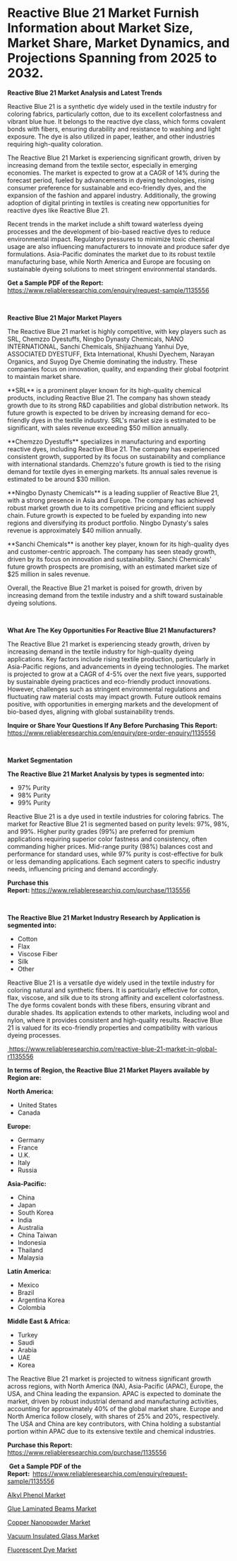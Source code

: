 <p><h1>Reactive Blue 21 Market Furnish Information about Market Size, Market Share, Market Dynamics, and Projections Spanning from 2025 to 2032.</h1></p><p><strong>Reactive Blue 21 Market Analysis and Latest Trends</strong></p>
<p><p>Reactive Blue 21 is a synthetic dye widely used in the textile industry for coloring fabrics, particularly cotton, due to its excellent colorfastness and vibrant blue hue. It belongs to the reactive dye class, which forms covalent bonds with fibers, ensuring durability and resistance to washing and light exposure. The dye is also utilized in paper, leather, and other industries requiring high-quality coloration.</p><p>The Reactive Blue 21 Market is experiencing significant growth, driven by increasing demand from the textile sector, especially in emerging economies. The market is expected to grow at a CAGR of 14% during the forecast period, fueled by advancements in dyeing technologies, rising consumer preference for sustainable and eco-friendly dyes, and the expansion of the fashion and apparel industry. Additionally, the growing adoption of digital printing in textiles is creating new opportunities for reactive dyes like Reactive Blue 21.</p><p>Recent trends in the market include a shift toward waterless dyeing processes and the development of bio-based reactive dyes to reduce environmental impact. Regulatory pressures to minimize toxic chemical usage are also influencing manufacturers to innovate and produce safer dye formulations. Asia-Pacific dominates the market due to its robust textile manufacturing base, while North America and Europe are focusing on sustainable dyeing solutions to meet stringent environmental standards.</p></p>
<p><strong>Get a Sample PDF of the Report:&nbsp;</strong> <a href="https://www.reliableresearchiq.com/enquiry/request-sample/1135556?utm_campaign=1906&utm_medium=2&utm_source=Github&utm_content=ia&utm_term=26012025&utm_id=reactive-blue-21">https://www.reliableresearchiq.com/enquiry/request-sample/1135556</a></p>
<p>&nbsp;</p>
<p><strong>Reactive Blue 21 Major Market Players</strong></p>
<p><p>The Reactive Blue 21 market is highly competitive, with key players such as SRL, Chemzzo Dyestuffs, Ningbo Dynasty Chemicals, NANO INTERNATIONAL, Sanchi Chemicals, Shijiazhuang Yanhui Dye, ASSOCIATED DYESTUFF, Ekta International, Khushi Dyechem, Narayan Organics, and Suyog Dye Chemie dominating the industry. These companies focus on innovation, quality, and expanding their global footprint to maintain market share.</p><p>**SRL** is a prominent player known for its high-quality chemical products, including Reactive Blue 21. The company has shown steady growth due to its strong R&D capabilities and global distribution network. Its future growth is expected to be driven by increasing demand for eco-friendly dyes in the textile industry. SRL's market size is estimated to be significant, with sales revenue exceeding $50 million annually.</p><p>**Chemzzo Dyestuffs** specializes in manufacturing and exporting reactive dyes, including Reactive Blue 21. The company has experienced consistent growth, supported by its focus on sustainability and compliance with international standards. Chemzzo's future growth is tied to the rising demand for textile dyes in emerging markets. Its annual sales revenue is estimated to be around $30 million.</p><p>**Ningbo Dynasty Chemicals** is a leading supplier of Reactive Blue 21, with a strong presence in Asia and Europe. The company has achieved robust market growth due to its competitive pricing and efficient supply chain. Future growth is expected to be fueled by expanding into new regions and diversifying its product portfolio. Ningbo Dynasty's sales revenue is approximately $40 million annually.</p><p>**Sanchi Chemicals** is another key player, known for its high-quality dyes and customer-centric approach. The company has seen steady growth, driven by its focus on innovation and sustainability. Sanchi Chemicals' future growth prospects are promising, with an estimated market size of $25 million in sales revenue.</p><p>Overall, the Reactive Blue 21 market is poised for growth, driven by increasing demand from the textile industry and a shift toward sustainable dyeing solutions.</p></p>
<p>&nbsp;</p>
<p><strong>What Are The Key Opportunities For Reactive Blue 21 Manufacturers?</strong></p>
<p><p>The Reactive Blue 21 market is experiencing steady growth, driven by increasing demand in the textile industry for high-quality dyeing applications. Key factors include rising textile production, particularly in Asia-Pacific regions, and advancements in dyeing technologies. The market is projected to grow at a CAGR of 4-5% over the next five years, supported by sustainable dyeing practices and eco-friendly product innovations. However, challenges such as stringent environmental regulations and fluctuating raw material costs may impact growth. Future outlook remains positive, with opportunities in emerging markets and the development of bio-based dyes, aligning with global sustainability trends.</p></p>
<p><strong>Inquire or Share Your Questions If Any Before Purchasing This Report:</strong> <a href="https://www.reliableresearchiq.com/enquiry/pre-order-enquiry/1135556?utm_campaign=1906&utm_medium=2&utm_source=Github&utm_content=ia&utm_term=26012025&utm_id=reactive-blue-21">https://www.reliableresearchiq.com/enquiry/pre-order-enquiry/1135556</a></p>
<p>&nbsp;</p>
<p><strong>Market Segmentation</strong></p>
<p><strong>The Reactive Blue 21 Market Analysis by types is segmented into:</strong></p>
<p><ul><li>97% Purity</li><li>98% Purity</li><li>99% Purity</li></ul></p>
<p><p>Reactive Blue 21 is a dye used in textile industries for coloring fabrics. The market for Reactive Blue 21 is segmented based on purity levels: 97%, 98%, and 99%. Higher purity grades (99%) are preferred for premium applications requiring superior color fastness and consistency, often commanding higher prices. Mid-range purity (98%) balances cost and performance for standard uses, while 97% purity is cost-effective for bulk or less demanding applications. Each segment caters to specific industry needs, influencing pricing and demand accordingly.</p></p>
<p><strong>Purchase this Report:&nbsp;</strong><a href="https://www.reliableresearchiq.com/purchase/1135556?utm_campaign=1906&utm_medium=2&utm_source=Github&utm_content=ia&utm_term=26012025&utm_id=reactive-blue-21">https://www.reliableresearchiq.com/purchase/1135556</a></p>
<p>&nbsp;</p>
<p><strong>The Reactive Blue 21 Market Industry Research by Application is segmented into:</strong></p>
<p><ul><li>Cotton</li><li>Flax</li><li>Viscose Fiber</li><li>Silk</li><li>Other</li></ul></p>
<p><p>Reactive Blue 21 is a versatile dye widely used in the textile industry for coloring natural and synthetic fibers. It is particularly effective for cotton, flax, viscose, and silk due to its strong affinity and excellent colorfastness. The dye forms covalent bonds with these fibers, ensuring vibrant and durable shades. Its application extends to other markets, including wool and nylon, where it provides consistent and high-quality results. Reactive Blue 21 is valued for its eco-friendly properties and compatibility with various dyeing processes.</p></p>
<p><a href="https://www.reliableresearchiq.com/reactive-blue-21-market-in-global-r1135556?utm_campaign=1906&utm_medium=2&utm_source=Github&utm_content=ia&utm_term=26012025&utm_id=reactive-blue-21">&nbsp;https://www.reliableresearchiq.com/reactive-blue-21-market-in-global-r1135556</a></p>
<p><strong>In terms of Region, the Reactive Blue 21 Market Players available by Region are:</strong></p>
<p>
    <p> <strong> North America: </strong>
        <ul>
            <li>United States</li>
            <li>Canada</li>
        </ul>
        </p> 
    <p> <strong> Europe: </strong>
        <ul>
            <li>Germany</li>
            <li>France</li>
            <li>U.K.</li>
            <li>Italy</li>
            <li>Russia</li>
        </ul>
        </p> 
    <p> <strong> Asia-Pacific: </strong>
        <ul>
            <li>China</li>
            <li>Japan</li>
            <li>South Korea</li>
            <li>India</li>
            <li>Australia</li>
            <li>China Taiwan</li>
            <li>Indonesia</li>
            <li>Thailand</li>
            <li>Malaysia</li>
        </ul>
        </p> 
    <p> <strong> Latin America: </strong>
        <ul>
            <li>Mexico</li>
            <li>Brazil</li>
            <li>Argentina Korea</li>
            <li>Colombia</li>
        </ul>
        </p> 
    <p> <strong> Middle East & Africa: </strong>
        <ul>
            <li>Turkey</li>
            <li>Saudi</li>
            <li>Arabia</li>
            <li>UAE</li>
            <li>Korea</li>
        </ul>
    </p>
    </p>
<p><p>The Reactive Blue 21 market is projected to witness significant growth across regions, with North America (NA), Asia-Pacific (APAC), Europe, the USA, and China leading the expansion. APAC is expected to dominate the market, driven by robust industrial demand and manufacturing activities, accounting for approximately 40% of the global market share. Europe and North America follow closely, with shares of 25% and 20%, respectively. The USA and China are key contributors, with China holding a substantial portion within APAC due to its extensive textile and chemical industries.</p></p>
<p><strong>Purchase this Report: </strong><a href="https://www.reliableresearchiq.com/purchase/1135556?utm_campaign=1906&utm_medium=2&utm_source=Github&utm_content=ia&utm_term=26012025&utm_id=reactive-blue-21">https://www.reliableresearchiq.com/purchase/1135556</a></p>
<p>&nbsp;<strong>Get a Sample PDF of the Report:&nbsp;&nbsp;</strong><a href="https://www.reliableresearchiq.com/enquiry/request-sample/1135556?utm_campaign=1906&utm_medium=2&utm_source=Github&utm_content=ia&utm_term=26012025&utm_id=reactive-blue-21">https://www.reliableresearchiq.com/enquiry/request-sample/1135556</a></p>
<p><strong></strong></p>
<p><p><a href="https://github.com/arnoldannice0/Market-Research-Report-List-1/blob/main/alkyl-phenol-market.md?utm_campaign=1906&utm_medium=2&utm_source=Github&utm_content=ia&utm_term=26012025&utm_id=reactive-blue-21">Alkyl Phenol Market</a></p><p><a href="https://github.com/sungbruington660/Market-Research-Report-List-1/blob/main/glue-laminated-beams-market.md?utm_campaign=1906&utm_medium=2&utm_source=Github&utm_content=ia&utm_term=26012025&utm_id=reactive-blue-21">Glue Laminated Beams Market</a></p><p><a href="https://github.com/pimanoruman/Market-Research-Report-List-1/blob/main/copper-nanopowder-market.md?utm_campaign=1906&utm_medium=2&utm_source=Github&utm_content=ia&utm_term=26012025&utm_id=reactive-blue-21">Copper Nanopowder Market</a></p><p><a href="https://github.com/justalichtenberger/Market-Research-Report-List-1/blob/main/vacuum-insulated-glass-market.md?utm_campaign=1906&utm_medium=2&utm_source=Github&utm_content=ia&utm_term=26012025&utm_id=reactive-blue-21">Vacuum Insulated Glass Market</a></p><p><a href="https://github.com/bensemilia864/Market-Research-Report-List-1/blob/main/fluorescent-dye-market.md?utm_campaign=1906&utm_medium=2&utm_source=Github&utm_content=ia&utm_term=26012025&utm_id=reactive-blue-21">Fluorescent Dye Market</a></p></p>